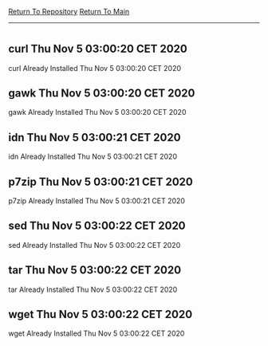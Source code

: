 [Return To Repository](https://github.com/bast69/piholeparser/)
[Return To Main](https://github.com/bast69/piholeparser/blob/master/RecentRunLogs/Mainlog.md)
____________________________________
# 
## curl Thu Nov  5 03:00:20 CET 2020
curl Already Installed Thu Nov  5 03:00:20 CET 2020
## gawk Thu Nov  5 03:00:20 CET 2020
gawk Already Installed Thu Nov  5 03:00:20 CET 2020
## idn Thu Nov  5 03:00:21 CET 2020
idn Already Installed Thu Nov  5 03:00:21 CET 2020
## p7zip Thu Nov  5 03:00:21 CET 2020
p7zip Already Installed Thu Nov  5 03:00:21 CET 2020
## sed Thu Nov  5 03:00:22 CET 2020
sed Already Installed Thu Nov  5 03:00:22 CET 2020
## tar Thu Nov  5 03:00:22 CET 2020
tar Already Installed Thu Nov  5 03:00:22 CET 2020
## wget Thu Nov  5 03:00:22 CET 2020
wget Already Installed Thu Nov  5 03:00:22 CET 2020
